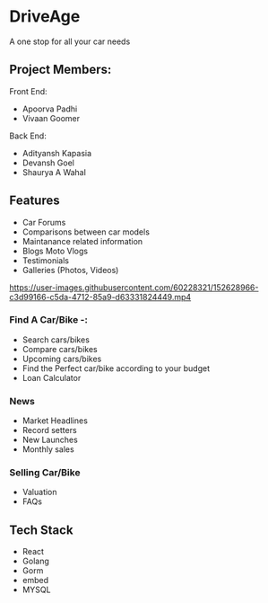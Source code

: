 # DriveAge
A one stop for all your car needs
## Project Members:
Front End:
 - Apoorva Padhi
 - Vivaan Goomer

Back End:
 - Adityansh Kapasia 
 - Devansh Goel  
 - Shaurya A Wahal

## Features
 - Car Forums 
 - Comparisons between car models
 - Maintanance related information   
 - Blogs Moto Vlogs
 - Testimonials 
 - Galleries (Photos, Videos)

https://user-images.githubusercontent.com/60228321/152628966-c3d99166-c5da-4712-85a9-d63331824449.mp4


### Find A Car/Bike -:

 - Search cars/bikes
 - Compare cars/bikes
 - Upcoming cars/bikes
 - Find the Perfect car/bike according to your budget
 - Loan Calculator

### News

 - Market Headlines
 - Record setters
 - New Launches
 - Monthly sales

### Selling Car/Bike

 - Valuation
 - FAQs

## Tech Stack

 - React
 - Golang
 - Gorm
 - embed
 - MYSQL
